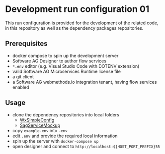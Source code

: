 # Development run configuration 01

This run configuration is provided for the development of the related code, in this repository as well as the dependency packages repositories.

## Prerequisites

- docker compose to spin up the development server
- Software AG Designer to author flow services
- `*.env` editor (e.g. Visual Studio Code with DOTENV extension)
- valid Software AG Microservices Runtime license file
- a git client
- a Software AG webmethods.io integration tenant, having flow services enabled

## Usage

- clone the dependency repositories into local folders
  - [WxSimpleConfig](https://github.com/SoftwareAG/WxSimpleConfig/)
  - [SagServiceMockup](https://github.com/SoftwareAG/sag-mainstream-devops-az-03-03-api-mockup)
- copy `example.env` into `.env`
- edit `.env` and provide the required local information
- spin up the server with `docker-compose up`
- open designer and connect to `http://localhost:${HOST_PORT_PREFIX}55`
